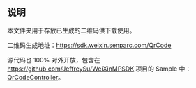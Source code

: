 ## 说明

本文件夹用于存放已生成的二维码供下载使用。

二维码生成地址：https://sdk.weixin.senparc.com/QrCode

源代码也 100% 对外开放，包含在 https://github.com/JeffreySu/WeiXinMPSDK 项目的 Sample 中：[QrCodeController](https://github.com/JeffreySu/WeiXinMPSDK/blob/master/Samples/netcore3.0-mvc/Senparc.Weixin.Sample.NetCore3/Controllers/Tools/QrCodeController.cs)。